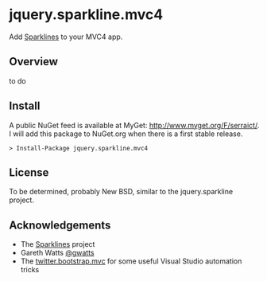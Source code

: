 # jquery.sparkline.mvc4

Add [Sparklines](http://omnipotent.net/jquery.sparkline/) to your MVC4 app. 

## Overview

to do

## Install

A public NuGet feed is available at MyGet: http://www.myget.org/F/serraict/.
I will add this package to NuGet.org when there is a first stable release.

	> Install-Package jquery.sparkline.mvc4
    
## License

To be determined, probably New BSD, similar to the jquery.sparkline project.

## Acknowledgements

 * The [Sparklines](http://omnipotent.net/jquery.sparkline/) project
 * Gareth Watts [@gwatts](https://github.com/gwatts/jquery.sparkline)
 * The [twitter.bootstrap.mvc](https://github.com/erichexter/twitter.bootstrap.mvc) for some useful Visual Studio automation tricks
